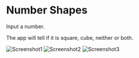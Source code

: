# Number Shapes

Input a number.

The app will tell if it is square, cube, neither or both.

![Screenshot1](./screenshots/number_shapes_1.png)
![Screenshot2](./screenshots/number_shapes_2.png)
![Screenshot3](./screenshots/number_shapes_3.png)





